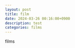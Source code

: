 ```yaml
---
layout: post
title: film
date: 2024-03-26 00:16:00+0900
description: test
categories: films
---
```


films
